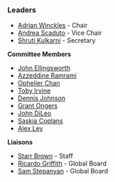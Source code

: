 ### Leaders

* [Adrian Winckles](mailto:adrian.winckles@owasp.org) - Chair
* [Andrea Scaduto](mailto:andrea.scaduto@owasp.org) - Vice Chair
* [Shruti Kulkarni](mailto:shruti.kulkarni@owasp.org) - Secretary

**Committee Members**
* [John Ellingsworth](mailto:John.Ellingsworth@owasp.org)
* [Azzeddine Ramrami](mailto:azzeddine.ramrami@owasp.org)
* [Ophelier Chan](mailto:Ophelier.Chan@owasp.org)
* [Toby Irvine](mailto:toby.irvine@owasp.org)
* [Dennis Johnson](mailto:Dennis.Johnson@owasp.org) 
* [Grant Ongers](mailto:grant.ongers@owasp.org)
* [John DiLeo](mailto:john.dileo@owasp.org)
* [Saskia Coplans](saskia.coplans@owasp.org)
* [Alex Ley](Alex.Ley@owasp.org)

**Liaisons**
* [Starr Brown](mailto:starr.brown@owasp.com) - Staff
* [Ricardo Griffith](l.bricardogriffith@owasp.org) - Global Board 
* [Sam Stepanyan](mailto:sam.stepanyan@owasp.org) - Global Board
